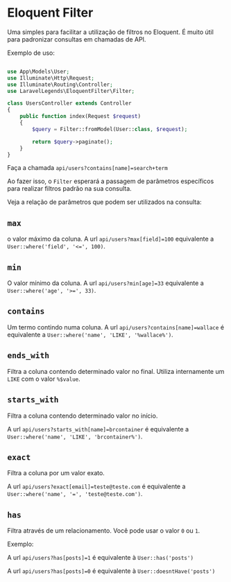 # Eloquent Filter

Uma simples para facilitar a utilização de filtros no Eloquent. É muito útil para padronizar consultas em chamadas de API.

Exemplo de uso:

```php

use App\Models\User;
use Illuminate\Http\Request;
use Illuminate\Routing\Controller;
use LaravelLegends\EloquentFilter\Filter;

class UsersController extends Controller
{
    public function index(Request $request)
    {
        $query = Filter::fromModel(User::class, $request);

        return $query->paginate();
    }
}
```


Faça a chamada `api/users?contains[name]=search+term`


Ao fazer isso, o `Filter` esperará a passagem de parâmetros específicos para realizar filtros padrão na sua consulta.

Veja a relação de parâmetros que podem ser utilizados na consulta:

## `max`

o valor máximo da coluna. A url `api/users?max[field]=100` equivalente a `User::where('field', '<=', 100)`.

## `min`
O valor mínimo da coluna. A url `api/users?min[age]=33` equivalente a `User::where('age', '>=', 33)`.

## `contains`
Um termo contindo numa coluna.
A url `api/users?contains[name]=wallace` é equivalente a `User::where('name', 'LIKE', '%wallace%')`.

## `ends_with`
Filtra a coluna contendo determinado valor no final. Utiliza internamente um `LIKE` com o valor `%$value`.

## `starts_with`

Filtra a coluna contendo determinado valor no início. 

A url `api/users?starts_with[name]=brcontainer` é equivalente a  `User::where('name', 'LIKE', 'brcontainer%')`.

## `exact`
Filtra a coluna por um valor exato.

A url `api/users?exact[email]=teste@teste.com` é equivalente a  `User::where('name', '=', 'teste@teste.com')`.

## `has`

Filtra através de um relacionamento. Você pode usar o valor `0` ou `1`.

Exemplo:

A url `api/users?has[posts]=1` é equivalente à `User::has('posts')`

A url `api/users?has[posts]=0` é equivalente à `User::doesntHave('posts')`







